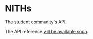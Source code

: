 # NITHs
The student community's API.

The API reference [will be available soon](http://niths.heroku.com).

